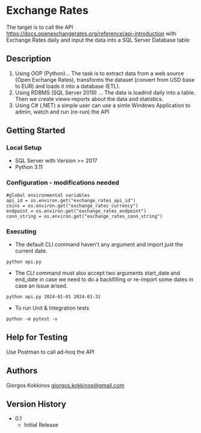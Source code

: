 # Exchange Rates

The target is to call the API https://docs.openexchangerates.org/reference/api-introduction with Exchange Rates daily and input the data into a SQL Server Database table

## Description

1. Using OOP (Python)...
The task is to extract data from a web source (Open Exchange Rates), transforms the dataset (convert from USD base to EUR) and loads it into a database (ETL).
2. Using RDBMS (SQL Server 2019) ...
The data is loadind daily into a table. Then we create views-reports about the data and statistics.
3. Using C# (.NET)
a simple user can use a simle Windows Application to admin, watch and run (re-run) the API

## Getting Started

### Local Setup

* SQL Server with Version >= 2017
* Python 3.11

### Configuration - modifications needed

```
#global environmental variables
api_id = os.environ.get("exchange_rates_api_id")
coins = os.environ.get("exchange_rates_currency")
endpoint = os.environ.get("exchange_rates_endpoint")
conn_string = os.environ.get("exchange_rates_conn_string")
```

### Executing

* The default CLI command haven't any argument and import just the current date.
```
python api.py
```
* The CLI command must also accept two arguments start_date and end_date in case we need to do a backfilling or re-import some dates in case an issue arised.
```
python api.py 2024-01-01 2024-01-31
```
* To run Unit & Integration tests
```
python -m pytest -v
```

## Help for Testing

Use Postman to call ad-hoq the API

## Authors

Giorgos Kokkinos
giorgos.kokkinos@gmail.com

## Version History

* 0.1
    * Initial Release

